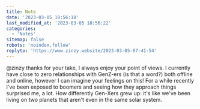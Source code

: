 ```yaml
---
title: Note
date: '2023-03-05 18:56:18'
last_modified_at: '2023-03-05 18:56:22'
categories: 
  - 'Notes'
sitemap: false
robots: 'noindex,follow'
replyto: 'https://www.zinzy.website/2023-03-05-07-41-54'
---
```

@zinzy thanks for your take, I always enjoy your point of views. I currently have close to zero relationships with GenZ-ers (is that a word?) both offline and online, however I can imagine your feelings on this! For a while recently I've been exposed to boomers and seeing how they approach things surprised me, a lot. How differently Gen-Xers grew up: it's like we've been living on two planets that aren't even in the same solar system.